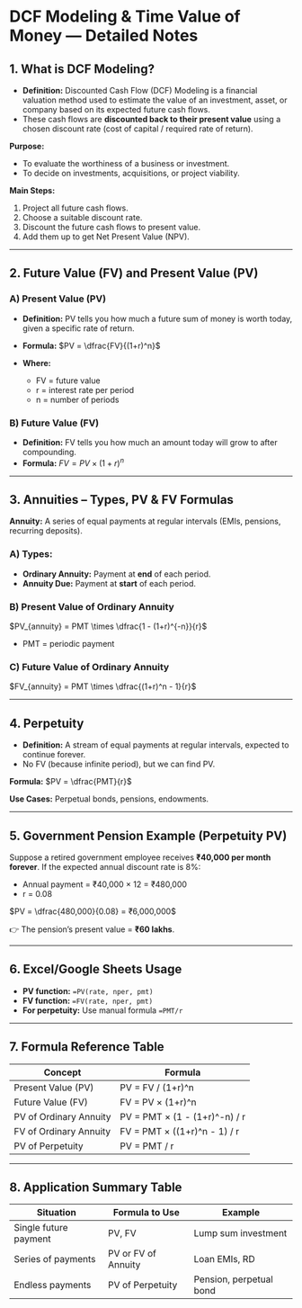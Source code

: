 # DCF Modeling & Time Value of Money — Detailed Notes

## 1. What is DCF Modeling?

* **Definition:** Discounted Cash Flow (DCF) Modeling is a financial valuation method used to estimate the value of an investment, asset, or company based on its expected future cash flows.
* These cash flows are **discounted back to their present value** using a chosen discount rate (cost of capital / required rate of return).

**Purpose:**

* To evaluate the worthiness of a business or investment.
* To decide on investments, acquisitions, or project viability.

**Main Steps:**

1. Project all future cash flows.
2. Choose a suitable discount rate.
3. Discount the future cash flows to present value.
4. Add them up to get Net Present Value (NPV).

---

## 2. Future Value (FV) and Present Value (PV)

### A) Present Value (PV)

* **Definition:** PV tells you how much a future sum of money is worth today, given a specific rate of return.
* **Formula:**
  $PV = \dfrac{FV}{(1+r)^n}$
* **Where:**

  * FV = future value
  * r = interest rate per period
  * n = number of periods

### B) Future Value (FV)

* **Definition:** FV tells you how much an amount today will grow to after compounding.
* **Formula:**
  $FV = PV \times (1+r)^n$

---

## 3. Annuities – Types, PV & FV Formulas

**Annuity:** A series of equal payments at regular intervals (EMIs, pensions, recurring deposits).

### A) Types:

* **Ordinary Annuity:** Payment at **end** of each period.
* **Annuity Due:** Payment at **start** of each period.

### B) Present Value of Ordinary Annuity

$PV_{annuity} = PMT \times \dfrac{1 - (1+r)^{-n}}{r}$

* PMT = periodic payment

### C) Future Value of Ordinary Annuity

$FV_{annuity} = PMT \times \dfrac{(1+r)^n - 1}{r}$

---

## 4. Perpetuity

* **Definition:** A stream of equal payments at regular intervals, expected to continue forever.
* No FV (because infinite period), but we can find PV.

**Formula:**
$PV = \dfrac{PMT}{r}$

**Use Cases:** Perpetual bonds, pensions, endowments.

---

## 5. Government Pension Example (Perpetuity PV)

Suppose a retired government employee receives **₹40,000 per month forever**. If the expected annual discount rate is 8%:

* Annual payment = ₹40,000 × 12 = ₹480,000
* r = 0.08

$PV = \dfrac{480,000}{0.08} = ₹6,000,000$

👉 The pension’s present value = **₹60 lakhs**.

---

## 6. Excel/Google Sheets Usage

* **PV function:** `=PV(rate, nper, pmt)`
* **FV function:** `=FV(rate, nper, pmt)`
* **For perpetuity:** Use manual formula `=PMT/r`

---

## 7. Formula Reference Table

| Concept                | Formula                       |
| ---------------------- | ----------------------------- |
| Present Value (PV)     | PV = FV / (1+r)^n             |
| Future Value (FV)      | FV = PV × (1+r)^n             |
| PV of Ordinary Annuity | PV = PMT × (1 - (1+r)^-n) / r |
| FV of Ordinary Annuity | FV = PMT × ((1+r)^n - 1) / r  |
| PV of Perpetuity       | PV = PMT / r                  |

---

## 8. Application Summary Table

| Situation             | Formula to Use      | Example                 |
| --------------------- | ------------------- | ----------------------- |
| Single future payment | PV, FV              | Lump sum investment     |
| Series of payments    | PV or FV of Annuity | Loan EMIs, RD           |
| Endless payments      | PV of Perpetuity    | Pension, perpetual bond |
